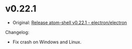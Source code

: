 # v0.22.1

* Original: [Release atom-shell v0.22.1 - electron/electron](https://github.com/electron/electron/releases/tag/v0.22.1)

Changelog:

* Fix crash on Windows and Linux.
